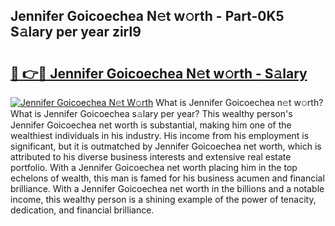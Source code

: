 ## Jennifer Goicoechea N𝚎t w𝚘rth - Part-0K5 S𝚊lary per year zirl9

# <h2><a href="http://gc1fc5z.nevu.top/?p=Jennifer+Goicoechea">🔗 👉🔴 Jennifer Goicoechea N𝚎t w𝚘rth - S𝚊lary</a></h2>

[![Jennifer Goicoechea N𝚎t W𝚘rth](https://i.imgur.com/Oavwk0R.jpeg)](http://gc1fc5z.nevu.top/?p=Jennifer+Goicoechea)
What is Jennifer Goicoechea n𝚎t w𝚘rth? What is Jennifer Goicoechea s𝚊lary per year?
This wealthy person's Jennifer Goicoechea net worth is substantial, making him one of the wealthiest individuals in his industry. His income from his employment is significant, but it is outmatched by Jennifer Goicoechea net worth, which is attributed to his diverse business interests and extensive real estate portfolio. With a Jennifer Goicoechea net worth placing him in the top echelons of wealth, this man is famed for his business acumen and financial brilliance. With a Jennifer Goicoechea net worth in the billions and a notable income, this wealthy person is a shining example of the power of tenacity, dedication, and financial brilliance.
